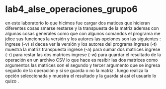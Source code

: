 # lab4_alse_operaciones_grupo6
en este laboratorio lo que hicimos fue cargar dos matices que hicieran diferentes cosas smarse restarse y la transpuesta de la matriz ademas con algunas cosas generales como que con algunos comandos el programa me jdice sus funciones la versión  y los autores las opciones son las siguientes :
ingrese (-v) si decea ver la versión y los autores del programa
ingrese (-t) muestra la matriz transpuesta
ingrese (-a) para sumar dos matrices 
ingrese (-r) para restar las dos matrices
ingrese (-w) para guardar el resultado de la operación en un archivo CSV
lo que hace  es resibir las dos matrices como argumentos  las matrices son el segundo y tercer argumento que se ingresa  seguido de la operación y si se guarda o no la matriz .
luego realiza la opción seleccionada y muestra  el resultado y la guarda si  así el usuario lo quizo .
